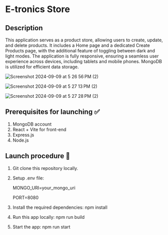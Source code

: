 # E-tronics Store

## Description
This application serves as a product store, allowing users to create, update, and delete products. It includes a Home page and a dedicated Create Products page, with the additional feature of toggling between dark and light modes.
The application is fully responsive, ensuring a seamless user experience across devices, including tablets and mobile phones. MongoDB is utilized for efficient data storage.

![Screenshot 2024-09-09 at 5 26 56 PM (2)](https://github.com/user-attachments/assets/fde6c3b9-14be-48b0-bdb8-6f5dd9f02038)

![Screenshot 2024-09-09 at 5 27 13 PM (2)](https://github.com/user-attachments/assets/34ba3203-f92c-4f6c-9f88-5e02697d121e)

![Screenshot 2024-09-09 at 5 27 28 PM (2)](https://github.com/user-attachments/assets/00ad5827-c9e6-44b4-bad9-c0fc2f7b1845)


## Prerequisites for launching ✅

1. MongoDB account
2. React + Vite for front-end
3. Express.js
4. Node.js

## Launch procedure 🚀
1. Git clone this repository locally.
2. Setup .env file: 
   
   MONGO_URI=your_mongo_uri

   PORT=8080

4. Install the required dependencies: 
   npm install
   
5. Run this app locally: 
   npm run build
   
6. Start the app: 
   npm run start

